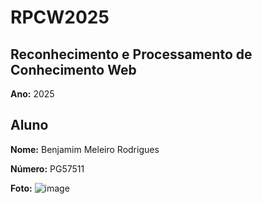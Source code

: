 # RPCW2025

## Reconhecimento e Processamento de Conhecimento Web

**Ano:** 2025


## Aluno

**Nome:** Benjamim Meleiro Rodrigues

**Número:** PG57511

**Foto:**
![image](https://github.com/user-attachments/assets/29b2db45-f496-4bac-8c2b-e5e317558992)
